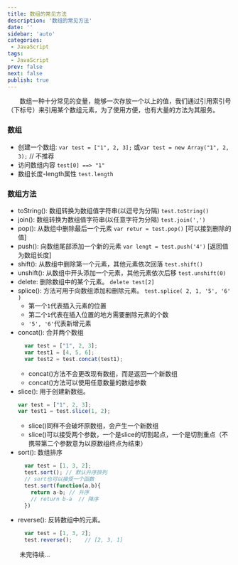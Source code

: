 ```yaml
---
title: 数组的常见方法
description: '数组的常见方法'
date: ''
sidebar: 'auto'
categories: 
 - JavaScript
tags: 
 - JavaScript
prev: false
next: false
publish: true
---
```


&nbsp;&nbsp;&nbsp;&nbsp;&nbsp;&nbsp;&nbsp;数组一种十分常见的变量，能够一次存放一个以上的值，我们通过引用索引号（下标号）来引用某个数组元素，为了使用方便，也有大量的方法为其服务。

### 数组
+ 创建一个数组:
  `var test = ["1", 2, 3];`
  或`var test = new Array("1", 2, 3);`  // 不推荐
+ 访问数组内容
  `test[0] ==> "1"`
+ 数组长度-length属性
  `test.length`

### 数组方法
- toString(): 数组转换为数组值字符串(以逗号为分隔)
  `test.toString()`
- join(): 数组转换为数组值字符串(以任意字符为分隔)
  `test.join(',')`
- pop(): 从数组中删除最后一个元素
  `var retur = test.pop()`  [可以接到删除的值]
- push(): 向数组尾部添加一个新的元素
  `var lengt = test.push('4')`  [返回值为数组长度]
- shift(): 从数组中删除第一个元素，其他元素依次回落
  `test.shift()`
- unshift(): 从数组中开头添加一个元素，其他元素依次后移
  `test.unshift(0)`
- delete: 删除数组中的某个元素。
  `delete test[2]`
- splice(): 方法可用于向数组添加和删除元素。
  `test.splice( 2, 1, '5', '6' )`
  + 第一个`1`代表插入元素的位置
  + 第二个`1`代表在插入位置的地方需要删除元素的个数
  + `'5', '6'`代表新增元素
- concat(): 合并两个数组
  ```js
    var test = ["1", 2, 3];
    var test1 = [4, 5, 6];
    var test2 = test.concat(test1);
  ```
  + concat()方法不会更改现有数组，而是返回一个新数组
  + concat()方法可以使用任意数量的数组参数
- slice(): 用于创建新数组。
  ```js
  var test = ["1", 2, 3];
  var test1 = test.slice(1, 2);
  ```
  + slice()同样不会破坏原数组，会产生一个新数组
  + slice()可以接受两个参数，一个是slice的切割起点，一个是切割重点（不携带第二个参数意为以原数组终点为结束）
- sort(): 数组排序
  ```js
    var test = [1, 3, 2];
    test.sort(); // 默认升序排列
    // sort也可以接受一个函数
    test.sort(function(a,b){
      return a-b; // 升序
      // return b-a  // 降序
    })
  ```
- reverse(): 反转数组中的元素。   
  ```js
    var test = [1, 3, 2];
    test.reverse();    // [2, 3, 1]
  ```




&nbsp;&nbsp;&nbsp;&nbsp;&nbsp;&nbsp;&nbsp;未完待续...












